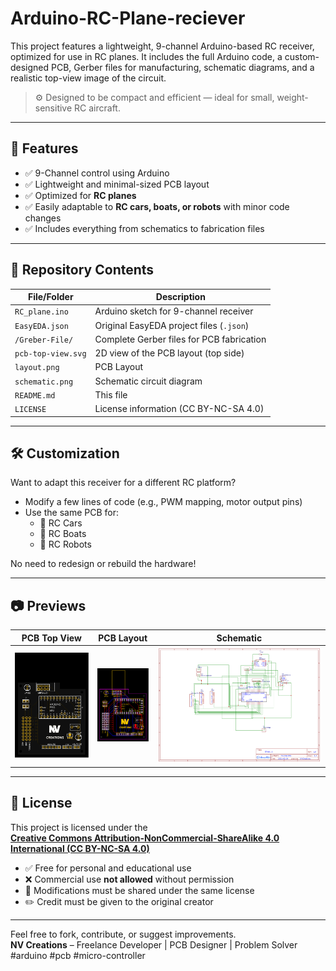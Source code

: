 # Arduino-RC-Plane-reciever

This project features a lightweight, 9-channel Arduino-based RC receiver, optimized for use in RC planes. It includes the full Arduino code, a custom-designed PCB, Gerber files for manufacturing, schematic diagrams, and a realistic top-view image of the circuit.

> ⚙️ Designed to be compact and efficient — ideal for small, weight-sensitive RC aircraft.

---

## 🔧 Features

- ✅ 9-Channel control using Arduino
- ✅ Lightweight and minimal-sized PCB layout
- ✅ Optimized for **RC planes**
- ✅ Easily adaptable to **RC cars, boats, or robots** with minor code changes
- ✅ Includes everything from schematics to fabrication files

---

## 📁 Repository Contents

| File/Folder         | Description |
|---------------------|-------------|
| `RC_plane.ino`      | Arduino sketch for 9-channel receiver |
| `EasyEDA.json`      | Original EasyEDA project files (`.json`) |
| `/Greber-File/`     | Complete Gerber files for PCB fabrication |
| `pcb-top-view.svg`  | 2D view of the PCB layout (top side) |
| `layout.png`        | PCB Layout |
| `schematic.png`     | Schematic circuit diagram |
| `README.md`         | This file |
| `LICENSE`           | License information (CC BY-NC-SA 4.0) |

---

## 🛠️ Customization

Want to adapt this receiver for a different RC platform?

- Modify a few lines of code (e.g., PWM mapping, motor output pins)
- Use the same PCB for:
  - 🚗 RC Cars
  - 🚤 RC Boats
  - 🤖 RC Robots

No need to redesign or rebuild the hardware!

---

## 📷 Previews

| PCB Top View | PCB Layout | Schematic |
|--------------|------------|-----------|
| ![Top View](pcb-top-view.svg) | ![Layout](layout.png) | ![Schematic](schematic.png) |

---

## 🧾 License

This project is licensed under the  
**[Creative Commons Attribution-NonCommercial-ShareAlike 4.0 International (CC BY-NC-SA 4.0)](https://creativecommons.org/licenses/by-nc-sa/4.0/)**

- ✅ Free for personal and educational use
- ❌ Commercial use **not allowed** without permission
- 🔄 Modifications must be shared under the same license
- ✏️ Credit must be given to the original creator

---

Feel free to fork, contribute, or suggest improvements.  
**NV Creations** – Freelance Developer | PCB Designer | Problem Solver
#arduino #pcb #micro-controller
